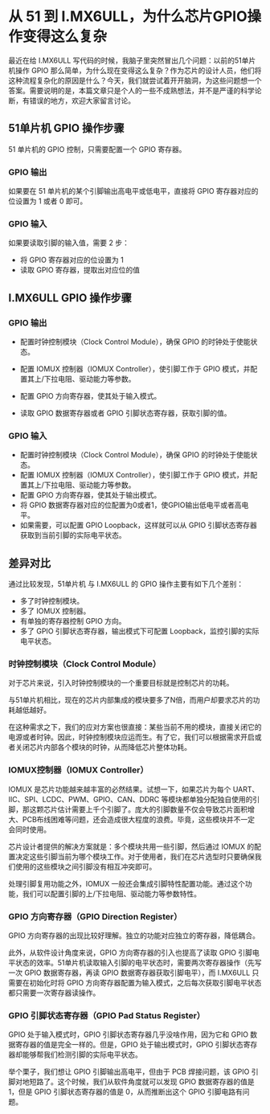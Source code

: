 # 从 51 到 I.MX6ULL，为什么芯片GPIO操作变得这么复杂

最近在给 I.MX6ULL 写代码的时候，我脑子里突然冒出几个问题：以前的51单片机操作 GPIO 那么简单，为什么现在变得这么复杂？作为芯片的设计人员，他们将这种流程复杂化的原因是什么？今天，我们就尝试着开开脑洞，为这些问题想一个答案。需要说明的是，本篇文章只是个人的一些不成熟想法，并不是严谨的科学论断，有错误的地方，欢迎大家留言讨论。


## 51单片机 GPIO 操作步骤

51 单片机的 GPIO 控制，只需要配置一个 GPIO 寄存器。



### GPIO 输出

如果要在 51 单片机的某个引脚输出高电平或低电平，直接将 GPIO 寄存器对应的位设置为 1 或者 0 即可。



### GPIO 输入

如果要读取引脚的输入值，需要 2 步：

- 将 GPIO 寄存器对应的位设置为 1
- 读取 GPIO 寄存器，提取出对应位的值



## I.MX6ULL GPIO 操作步骤



### GPIO 输出

- 配置时钟控制模块（Clock Control Module），确保 GPIO 的时钟处于使能状态。

- 配置 IOMUX 控制器（IOMUX Controller），使引脚工作于 GPIO 模式，并配置其上/下拉电阻、驱动能力等参数。

- 配置 GPIO 方向寄存器，使其处于输入模式。

- 读取 GPIO 数据寄存器或者 GPIO 引脚状态寄存器，获取引脚的值。



### GPIO 输入

- 配置时钟控制模块（Clock Control Module），确保 GPIO 的时钟处于使能状态。
- 配置 IOMUX 控制器（IOMUX Controller），使引脚工作于 GPIO 模式，并配置其上/下拉电阻、驱动能力等参数。
- 配置 GPIO 方向寄存器，使其处于输出模式。
- 将 GPIO 数据寄存器对应的位配置为0或者1，使GPIO输出低电平或者高电平。
- 如果需要，可以配置 GPIO Loopback，这样就可以从 GPIO 引脚状态寄存器获取到当前引脚的实际电平状态。



## 差异对比

通过比较发现，51单片机 与 I.MX6ULL 的 GPIO 操作主要有如下几个差别：

- 多了时钟控制模块。
- 多了 IOMUX 控制器。
- 有单独的寄存器控制 GPIO 方向。
- 多了 GPIO 引脚状态寄存器，输出模式下可配置 Loopback，监控引脚的实际电平状态。



### 时钟控制模块（Clock Control Module）
对于芯片来说，引入时钟控制模块的一个重要目标就是控制芯片的功耗。

与51单片机相比，现在的芯片内部集成的模块要多了N倍，而用户却要求芯片的功耗越低越好。

在这种需求之下，我们的应对方案也很直接：某些当前不用的模块，直接关闭它的电源或者时钟。因此，时钟控制模块应运而生。有了它，我们可以根据需求开启或者关闭芯片内部各个模块的时钟，从而降低芯片整体功耗。



### IOMUX控制器（IOMUX Controller）
IOMUX 是芯片功能越来越丰富的必然结果。试想一下，如果芯片为每个 UART、IIC、SPI、LCDC、PWM、GPIO、CAN、DDRC 等模块都单独分配独自使用的引脚，那这颗芯片估计需要上千个引脚了。庞大的引脚数量不仅会导致芯片面积增大、PCB布线困难等问题，还会造成很大程度的浪费。毕竟，这些模块并不一定会同时使用。

芯片设计者提供的解决方案就是：多个模块共用一些引脚，然后通过 IOMUX 的配置决定这些引脚当前为哪个模块工作。对于使用者，我们在芯片选型时只要确保我们使用的这些模块之间引脚没有相互冲突即可。

处理引脚复用功能之外，IOMUX 一般还会集成引脚特性配置功能。通过这个功能，我们可以配置引脚的上/下拉电阻、驱动能力等参数特性。



### GPIO 方向寄存器（GPIO Direction Register）
GPIO 方向寄存器的出现比较好理解。独立的功能对应独立的寄存器，降低耦合。

此外，从软件设计角度来说，GPIO 方向寄存器的引入也提高了读取 GPIO 引脚电平状态的效率。51单片机读取输入引脚的电平状态时，需要两次寄存器操作（先写一次 GPIO 数据寄存器，再读 GPIO 数据寄存器获取引脚电平），而 I.MX6ULL 只需要在初始化时将 GPIO 方向寄存器配置为输入模式，之后每次获取引脚电平状态都只需要一次寄存器读操作。



### GPIO 引脚状态寄存器（GPIO Pad Status Register）
GPIO 处于输入模式时，GPIO 引脚状态寄存器几乎没啥作用，因为它和 GPIO 数据寄存器的值是完全一样的。但是，GPIO 处于输出模式时，GPIO 引脚状态寄存器却能够帮我们检测引脚的实际电平状态。

举个栗子，我们想让 GPIO 引脚输出高电平，但由于 PCB 焊接问题，该 GPIO 引脚对地短路了。这个时候，我们从软件角度就可以发现 GPIO 数据寄存器的值是 1，但是 GPIO 引脚状态寄存器的值是 0，从而推断出这个 GPIO 引脚电路有问题。
